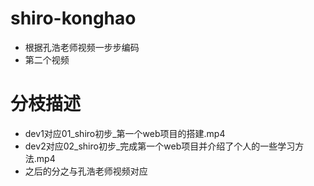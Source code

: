 # shiro-konghao
* 根据孔浩老师视频一步步编码
* 第二个视频
# 分枝描述
* dev1对应01_shiro初步_第一个web项目的搭建.mp4
* dev2对应02_shiro初步_完成第一个web项目并介绍了个人的一些学习方法.mp4
* 之后的分之与孔浩老师视频对应
